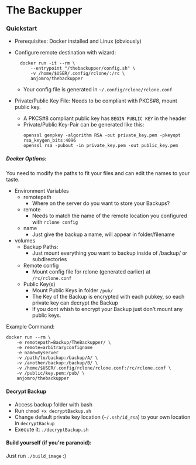 # The Backupper
### Quickstart
- Prerequisites: Docker installed and Linux (obviously)
- Configure remote destination with wizard:
  ~~~
	docker run -it --rm \
		--entrypoint "/thebackupper/config.sh" \
		-v /home/$USER/.config/rclone/:/rc \
		anjomro/thebackupper
  ~~~
  - Your config file is generated in `~/.config/rclone/rclone.conf`

- Private/Public Key File: Needs to be compliant with PKCS#8, mount public key.
  - A PKCS#8 compliant public key has `BEGIN PUBLIC KEY` in the header
  - Private/Public Key-Pair can be generated like this:
    ~~~
    openssl genpkey -algorithm RSA -out private_key.pem -pkeyopt rsa_keygen_bits:4096
    openssl rsa -pubout -in private_key.pem -out public_key.pem
    ~~~
##### Docker Options:

You need to modify the paths to fit your files and can edit the names to your taste.
- Environment Variables
  - remotepath
    - Where on the server do you want to store your Backups?
  - remote
    - Needs to match the name of the remote location you configured with `rclone config`
  - name
    - Just give the backup a name, will appear in folder/filename
- volumes
  - Backup Paths:
    - Just mount everything you want to backup inside of /backup/ or subdirectories
  - Remote config
    - Mount config file for rclone (generated earlier) at `/rc/rclone.conf`
  - Public Key(s)
    - Mount Public Keys in folder `/pub/`
    - The Key of the Backup is encrypted with each pubkey, so each private key can decrypt the Backup
    - If you dont whish to encrypt your Backup just don't mount any public keys.

Example Command:
~~~
docker run --rm \
	-e remotepath=Backup/TheBackupper/ \
	-e remote=arbitraryconfigname
	-e name=myserver
	-v /path/to/backup:/backup/A/ \
	-v /another/backup:/backup/B/ \
	-v /home/$USER/.config/rclone/rclone.conf:/rc/rclone.conf \
	-v /public/key.pem:/pub/ \
	anjomro/thebackupper

~~~
#### Decrypt Backup
- Access backup folder with bash
- Run `chmod +x decryptBackup.sh`
- Change default private key location (`~/.ssh/id_rsa`) to your own location in `decryptBackup`
- Execute it: `./decryptBackup.sh`

#### Build yourself (if you're paranoid):
Just run `./build_image` :)
